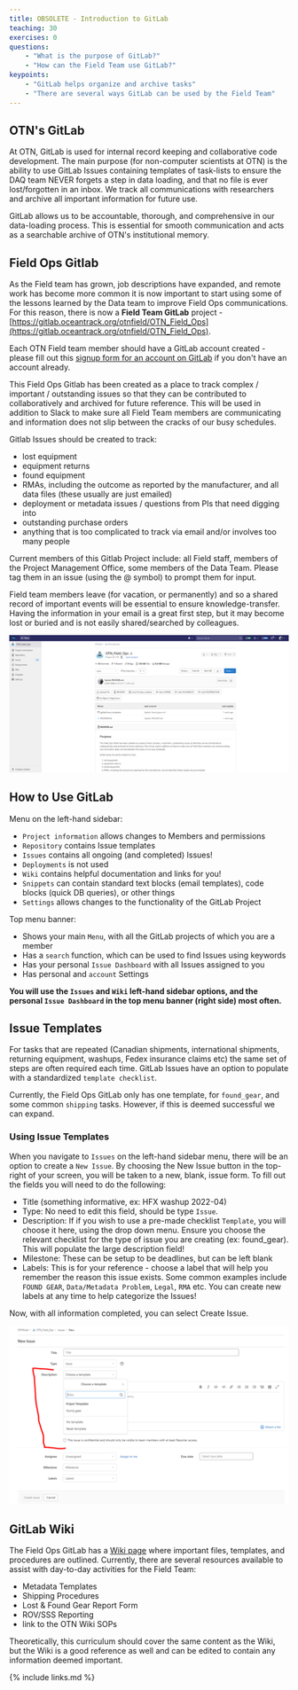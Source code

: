```yaml
---
title: OBSOLETE - Introduction to GitLab
teaching: 30
exercises: 0
questions:
    - "What is the purpose of GitLab?"
    - "How can the Field Team use GitLab?"
keypoints:
    - "GitLab helps organize and archive tasks"
    - "There are several ways GitLab can be used by the Field Team"
---
```


## OTN's GitLab

At OTN, GitLab is used for internal record keeping and collaborative code development. The main purpose (for non-computer scientists at OTN) is the ability to use GitLab Issues containing templates of task-lists to ensure the DAQ team NEVER forgets a step in data loading, and that no file is ever lost/forgotten in an inbox. We track all communications with researchers and archive all important information for future use.

GitLab allows us to be accountable, thorough, and comprehensive in our data-loading process. This is essential for smooth communication and acts as a searchable archive of OTN's institutional memory.

## Field Ops Gitlab

As the Field team has grown, job descriptions have expanded, and remote work has become more common it is now important to start using some of the lessons learned by the Data team to improve Field Ops communications. For this reason, there is now a **Field Team GitLab** project - [https://gitlab.oceantrack.org/otnfield/OTN_Field_Ops](https://gitlab.oceantrack.org/otnfield/OTN_Field_Ops).

Each OTN Field team member should have a GitLab account created - please fill out this [signup form for an account on GitLab](https://gitlab.oceantrack.org/users/sign_up) if you don't have an account already.

This Field Ops Gitlab has been created as a place to track complex / important / outstanding issues so that they can be contributed to collaboratively and archived for future reference. This will be used in addition to Slack to make sure all Field Team members are communicating and information does not slip between the cracks of our busy schedules.

Gitlab Issues should be created to track:

- lost equipment
- equipment returns
- found equipment
- RMAs, including the outcome as reported by the manufacturer, and all data files (these usually are just emailed)
- deployment or metadata issues / questions from PIs that need digging into
- outstanding purchase orders
- anything that is too complicated to track via email and/or involves too many people

Current members of this Gitlab Project include: all Field staff, members of the Project Management Office, some members of the Data Team. Please tag them in an issue (using the @ symbol) to prompt them for input.

Field team members leave (for vacation, or permanently) and so a shared record of important events will be essential to ensure knowledge-transfer. Having the information in your email is a great first step, but it may become lost or buried and is not easily shared/searched by colleagues.

![FieldOps GitLab Home Page](../fig/fieldops_gitlab_home.PNG)

## How to Use GitLab

Menu on the left-hand sidebar:
- `Project information` allows changes to Members and permissions
- `Repository` contains Issue templates
- `Issues` contains all ongoing (and completed) Issues!
- `Deployments` is not used
- `Wiki` contains helpful documentation and links for you!
- `Snippets` can contain standard text blocks (email templates), code blocks (quick DB queries), or other things
- `Settings` allows changes to the functionality of the GitLab Project

Top menu banner:
- Shows your main `Menu`, with all the GitLab projects of which you are a member
- Has a `search` function, which can be used to find Issues using keywords
- Has your personal `Issue Dashboard` with all Issues assigned to you
- Has personal and `account` Settings

**You will use the `Issues` and `Wiki` left-hand sidebar options, and the personal `Issue Dashboard` in the top menu banner (right side) most often.**

## Issue Templates

For tasks that are repeated (Canadian shipments, international shipments, returning equipment, washups, Fedex insurance claims etc) the same set of steps are often required each time. GitLab Issues have an option to populate with a standardized `template checklist`.

Currently, the Field Ops GitLab only has one template, for `found_gear`, and some common `shipping` tasks. However, if this is deemed successful we can expand.

### Using Issue Templates

When you navigate to `Issues` on the left-hand sidebar menu, there will be an option to create a `New Issue`. By choosing the New Issue button in the top-right of your screen, you will be taken to a new, blank, issue form. To fill out the fields you will need to do the following:
- Title (something informative, ex: HFX washup 2022-04)
- Type: No need to edit this field, should be type `Issue`.
- Description: If if you wish to use a pre-made checklist `Template`, you will choose it here, using the drop down menu. Ensure you choose the relevant checklist for the type of issue you are creating (ex: found_gear). This will populate the large description field! 
- Milestone: These can be setup to be deadlines, but can be left blank
- Labels: This is for your reference - choose a label that will help you remember the reason this issue exists. Some common examples include `FOUND GEAR`, `Data/Metadata Problem`, `Legal`, `RMA` etc. You can create new labels at any time to help categorize the Issues!

Now, with all information completed, you can select Create Issue.

![GitLab Issue Creation - with templates](../fig/new_gitlab_issue.PNG)

## GitLab Wiki

The Field Ops GitLab has a [Wiki page](https://gitlab.oceantrack.org/otnfield/OTN_Field_Ops/-/wikis/home) where important files, templates, and procedures are outlined. Currently, there are several resources available to assist with day-to-day activities for the Field Team:

- Metadata Templates
- Shipping Procedures
- Lost & Found Gear Report Form
- ROV/SSS Reporting
- link to the OTN Wiki SOPs

Theoretically, this curriculum should cover the same content as the Wiki, but the Wiki is a good reference as well and can be edited to contain any information deemed important.


{% include links.md %}
